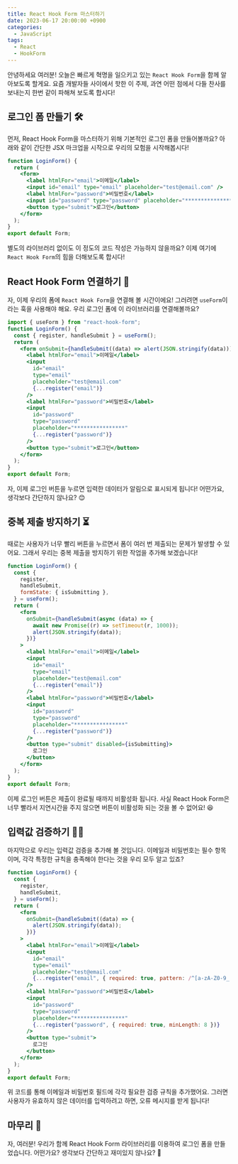 ```yaml
---
title: React Hook Form 마스터하기
date: 2023-06-17 20:00:00 +0900
categories:
  - JavaScript
tags:
  - React
  - HookForm
---
```


안녕하세요 여러분! 오늘은 빠르게 혁명을 일으키고 있는 `React Hook Form`을 함께 알아보도록 할게요. 요즘 개발자들 사이에서 핫한 이 주제, 과연 어떤 점에서 다들 찬사를 보내는지 한번 같이 파해쳐 보도록 합시다!

## 로그인 폼 만들기 🛠️

먼저, React Hook Form을 마스터하기 위해 기본적인 로그인 폼을 만들어볼까요? 아래와 같이 간단한 JSX 마크업을 시작으로 우리의 모험을 시작해봅시다!

```jsx
function LoginForm() {
  return (
    <form>
      <label htmlFor="email">이메일</label>
      <input id="email" type="email" placeholder="test@email.com" />
      <label htmlFor="password">비밀번호</label>
      <input id="password" type="password" placeholder="****************" />
      <button type="submit">로그인</button>
    </form>
  );
}
export default Form;
```

별도의 라이브러리 없이도 이 정도의 코드 작성은 가능하지 않을까요? 이제 여기에 `React Hook Form`의 힘을 더해보도록 합시다!

## React Hook Form 연결하기 🔗

자, 이제 우리의 폼에 `React Hook Form`을 연결해 볼 시간이에요! 그러려면 `useForm`이라는 훅을 사용해야 해요. 우리 로그인 폼에 이 라이브러리를 연결해볼까요?

```jsx
import { useForm } from "react-hook-form";
function LoginForm() {
  const { register, handleSubmit } = useForm();
  return (
    <form onSubmit={handleSubmit((data) => alert(JSON.stringify(data)))}>
      <label htmlFor="email">이메일</label>
      <input
        id="email"
        type="email"
        placeholder="test@email.com"
        {...register("email")}
      />
      <label htmlFor="password">비밀번호</label>
      <input
        id="password"
        type="password"
        placeholder="****************"
        {...register("password")}
      />
      <button type="submit">로그인</button>
    </form>
  );
}
export default Form;
```

자, 이제 로그인 버튼을 누르면 입력한 데이터가 알림으로 표시되게 됩니다! 어떤가요, 생각보다 간단하지 않나요? 😊

## 중복 제출 방지하기 ⏳

때로는 사용자가 너무 빨리 버튼을 누르면서 폼이 여러 번 제출되는 문제가 발생할 수 있어요. 그래서 우리는 중복 제출을 방지하기 위한 작업을 추가해 보겠습니다!

```jsx
function LoginForm() {
  const {
    register,
    handleSubmit,
    formState: { isSubmitting },
  } = useForm();
  return (
    <form
      onSubmit={handleSubmit(async (data) => {
        await new Promise((r) => setTimeout(r, 1000));
        alert(JSON.stringify(data));
      })}
    >
      <label htmlFor="email">이메일</label>
      <input
        id="email"
        type="email"
        placeholder="test@email.com"
        {...register("email")}
      />
      <label htmlFor="password">비밀번호</label>
      <input
        id="password"
        type="password"
        placeholder="****************"
        {...register("password")}
      />
      <button type="submit" disabled={isSubmitting}>
        로그인
      </button>
    </form>
  );
}
export default Form;
```

이제 로그인 버튼은 제출이 완료될 때까지 비활성화 됩니다. 사실 React Hook Form은 너무 빨라서 지연시간을 주지 않으면 버튼이 비활성화 되는 것을 볼 수 없어요! 😆

## 입력값 검증하기 🕵️‍♂️

마지막으로 우리는 입력값 검증을 추가해 볼 것입니다. 이메일과 비밀번호는 필수 항목이며, 각각 특정한 규칙을 충족해야 한다는 것을 우리 모두 알고 있죠?

```jsx
function LoginForm() {
  const {
    register,
    handleSubmit,
  } = useForm();
  return (
    <form
      onSubmit={handleSubmit((data) => {
        alert(JSON.stringify(data));
      })}
    >
      <label htmlFor="email">이메일</label>
      <input
        id="email"
        type="email"
        placeholder="test@email.com"
        {...register("email", { required: true, pattern: /^[a-zA-Z0-9_.+-]+@[a-zA-Z0-9-]+\.[a-zA-Z0-9-.]+$/ })}
      />
      <label htmlFor="password">비밀번호</label>
      <input
        id="password"
        type="password"
        placeholder="****************"
        {...register("password", { required: true, minLength: 8 })}
      />
      <button type="submit">
        로그인
      </button>
    </form>
  );
}
export default Form;
```

위 코드를 통해 이메일과 비밀번호 필드에 각각 필요한 검증 규칙을 추가했어요. 그러면 사용자가 유효하지 않은 데이터를 입력하려고 하면, 오류 메시지를 받게 됩니다! 

## 마무리 🎉

자, 여러분! 우리가 함께 React Hook Form 라이브러리를 이용하여 로그인 폼을 만들었습니다. 어떤가요? 생각보다 간단하고 재미있지 않나요? 🎉

